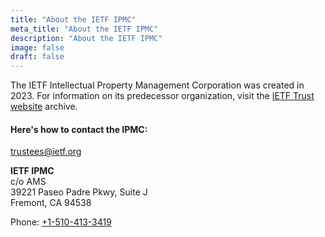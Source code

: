 ```yaml
---
title: "About the IETF IPMC"
meta_title: "About the IETF IPMC"
description: "About the IETF IPMC"
image: false
draft: false
---
```


The IETF Intellectual Property Management Corporation was created in 2023. For information on its predecessor organization, visit the [IETF Trust website](https://trustee.ietf.org) archive.

#### Here's how to contact the IPMC:

[trustees@ietf.org](mailto:trustees@ietf.org)

**IETF IPMC**  
c/o AMS  
39221 Paseo Padre Pkwy, Suite J  
Fremont, CA 94538

Phone: [+1-510-413-3419](tel:+15104133419)
